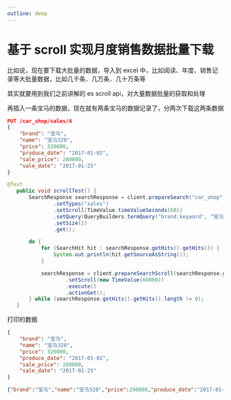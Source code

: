 ```yaml
---
outline: deep
---
```


# 基于 scroll 实现月度销售数据批量下载

比如说，现在要下载大批量的数据，导入到 excel 中，比如阅读、年度、销售记录等大批量数据，比如几千条、几万条、几十万条等

其实就要用到我们之前讲解的 es scroll api，对大量数据批量的获取和处理

再插入一条宝马的数据，现在就有两条宝马的数据记录了，分两次下载这两条数据

```json
PUT /car_shop/sales/4
{
    "brand": "宝马",
    "name": "宝马320",
    "price": 320000,
    "produce_date": "2017-01-01",
    "sale_price": 280000,
    "sale_date": "2017-01-25"
}
```

```java
@Test
   public void scrollTest() {
       SearchResponse searchResponse = client.prepareSearch("car_shop")
               .setTypes("sales")
               .setScroll(TimeValue.timeValueSeconds(60))
               .setQuery(QueryBuilders.termQuery("brand.keyword", "宝马"))
               .setSize(1)
               .get();

       do {
           for (SearchHit hit : searchResponse.getHits().getHits()) {
               System.out.println(hit.getSourceAsString());
           }

           searchResponse = client.prepareSearchScroll(searchResponse.getScrollId())
                   .setScroll(new TimeValue(60000))
                   .execute()
                   .actionGet();
       } while (searchResponse.getHits().getHits().length != 0);
   }
```

打印的数据

```json
{
    "brand": "宝马",
    "name": "宝马320",
    "price": 320000,
    "produce_date": "2017-01-01",
    "sale_price": 280000,
    "sale_date": "2017-01-25"
}

{"brand":"宝马","name":"宝马320","price":290000,"produce_date":"2017-01-01","sale_price":300000,"sale_date":"2017-01-21"}

```
